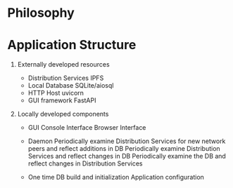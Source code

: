 # Philosophy



# Application Structure

1. Externally developed resources
 
    - Distribution Services
        IPFS
    - Local Database
        SQLite/aiosql 
    - HTTP Host
        uvicorn
    - GUI framework
        FastAPI

2. Locally developed components

    - GUI
        Console Interface
        Browser Interface

    - Daemon
        Periodically examine Distribution Services for new network peers and reflect additions in DB
        Periodically examine Distribution Services and reflect changes in DB
        Periodically examine the DB and reflect changes in Distribution Services

    - One time
         DB build and initialization
         Application configuration
